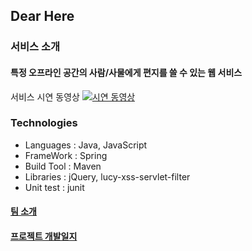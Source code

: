## Dear Here
### 서비스 소개 
#### 특정 오프라인 공간의 사람/사물에게 편지를 쓸 수 있는 웹 서비스 
서비스 시연 동영상
[![시연 동영상](https://cloud.githubusercontent.com/assets/12539719/14252970/a2c00c4e-fac4-11e5-8733-7b50c3c73c10.png)](http://www.youtube.com/watch?v=T-D1KVIuvjA)

### Technologies 
- Languages : Java, JavaScript
- FrameWork : Spring
- Build Tool : Maven
- Libraries : jQuery, lucy-xss-servlet-filter
- Unit test : junit

#### [팀 소개](https://github.com/NHNNEXT/2015-01-WEB-TOITOITOI/wiki) 
#### [프로젝트 개발일지](https://github.com/NHNNEXT/2015-01-WEB-TOITOITOI/wiki/%ED%9A%8C%EC%9D%98%EB%A1%9D---%ED%9A%8C%EA%B3%A0%EB%A1%9D)


